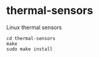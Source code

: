 # thermal-sensors
Linux thermal sensors

```git clone https://github.com/asuvalov/thermal-sensors.git
cd thermal-sensors
make
sudo make install
```
